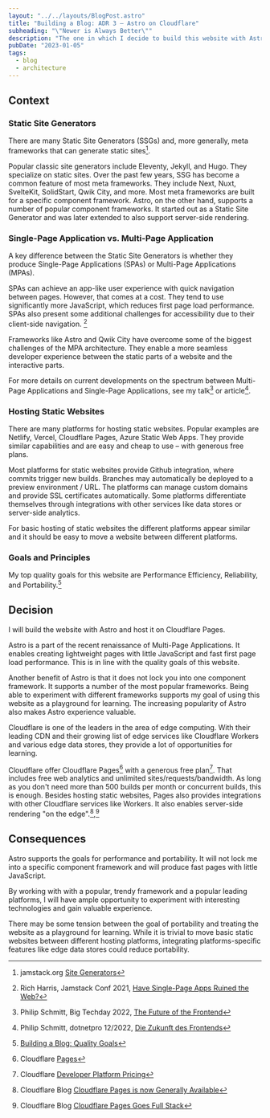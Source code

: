 ```yaml
---
layout: "../../layouts/BlogPost.astro"
title: "Building a Blog: ADR 3 – Astro on Cloudflare"
subheading: "\"Newer is Always Better\""
description: "The one in which I decide to build this website with Astro and host it on Cloudflare Pages."
pubDate: "2023-01-05"
tags:
  - blog
  - architecture
---
```


## Context

### Static Site Generators

There are many Static Site Generators (SSGs) and, more generally, meta frameworks that can generate static sites[^1].

[^1]: jamstack.org [Site Generators](https://jamstack.org/generators/)

Popular classic site generators include Eleventy, Jekyll, and Hugo.
They specialize on static sites.
Over the past few years, SSG has become a common feature of most meta frameworks.
They include Next, Nuxt, SvelteKit, SolidStart, Qwik City, and more. Most meta frameworks are built for a specific component framework.
Astro, on the other hand, supports a number of popular component frameworks. It started out as a Static Site Generator and was later extended to also support server-side rendering.

### Single-Page Application vs. Multi-Page Application

A key difference between the Static Site Generators is whether they produce Single-Page Applications (SPAs) or Multi-Page Applications (MPAs).

SPAs can achieve an app-like user experience with quick navigation between pages. However, that comes at a cost. They tend to use significantly more JavaScript, which reduces first page load performance. SPAs also present some additional challenges for accessibility due to their client-side navigation. [^2]

Frameworks like Astro and Qwik City have overcome some of the biggest challenges of the MPA architecture. They enable a more seamless developer experience between the static parts of a website and the interactive parts.

For more details on current developments on the spectrum between Multi-Page Applications and Single-Page Applications, see my talk[^3] or article[^4].

[^2]: Rich Harris, Jamstack Conf 2021, [Have Single-Page Apps Ruined the Web?](https://www.youtube.com/watch?v=860d8usGC0o)
[^3]: Philip Schmitt, Big Techday 2022, [The Future of the Frontend](https://www.youtube.com/watch?v=etbyN1zyY1Ma)
[^4]: Philip Schmitt, dotnetpro 12/2022, [Die Zukunft des Frontends](https://www.dotnetpro.de/frontend/zukunft-frontends-2810967.html)

### Hosting Static Websites

There are many platforms for hosting static websites.
Popular examples are Netlify, Vercel, Cloudflare Pages, Azure Static Web Apps.
They provide similar capabilities and are easy and cheap to use – with generous free plans.

Most platforms for static websites provide Github integration, where commits trigger new builds. Branches may automatically be deployed to a preview environment / URL.
The platforms can manage custom domains and provide SSL certificates automatically.
Some platforms differentiate themselves through integrations with other services like data stores or server-side analytics.

For basic hosting of static websites the different platforms appear similar and it should be easy to move a website between different platforms.

### Goals and Principles

My top quality goals for this website are Performance Efficiency, Reliability, and Portability.[^5]

[^5]: [Building a Blog: Quality Goals](/blog/2023-01-02_quality_goals/)

## Decision

I will build the website with Astro and host it on Cloudflare Pages.

Astro is a part of the recent renaissance of Multi-Page Applications.
It enables creating lightweight pages with little JavaScript and fast first page load performance. This is in line with the quality goals of this website.

Another benefit of Astro is that it does not lock you into one component framework.
It supports a number of the most popular frameworks.
Being able to experiment with different frameworks supports my goal of using this website as a playground for learning.
The increasing popularity of Astro also makes Astro experience valuable.

Cloudflare is one of the leaders in the area of edge computing.
With their leading CDN and their growing list of edge services like Cloudflare Workers and various edge data stores, they provide a lot of opportunities for learning.

Cloudflare offer Cloudflare Pages[^6] with a generous free plan[^7].
That includes free web analytics and unlimited sites/requests/bandwidth.
As long as you don't need more than 500 builds per month or concurrent builds, this is enough. Besides hosting static websites, Pages also provides integrations with other Cloudflare services like Workers. It also enables server-side rendering "on the edge".[^8],[^9]

[^6]: Cloudflare [Pages](https://www.cloudflare.com/products/pages/)
[^7]: Cloudflare [Developer Platform Pricing](https://www.cloudflare.com/plans/developer-platform-pricing/)
[^8]: Cloudflare Blog [Cloudflare Pages is now Generally Available](https://blog.cloudflare.com/cloudflare-pages-ga/)
[^9]: Cloudflare Blog [Cloudflare Pages Goes Full Stack](https://blog.cloudflare.com/cloudflare-pages-goes-full-stack/)

## Consequences

Astro supports the goals for performance and portability. It will not lock me into a specific component framework and will produce fast pages with little JavaScript.

By working with with a popular, trendy framework and a popular leading platforms, I will have ample opportunity to experiment with interesting technologies and gain valuable experience.

There may be some tension between the goal of portability and treating the website as a playground for learning.
While it is trivial to move basic static websites between different hosting platforms, integrating platforms-specific features like edge data stores could reduce portability.
